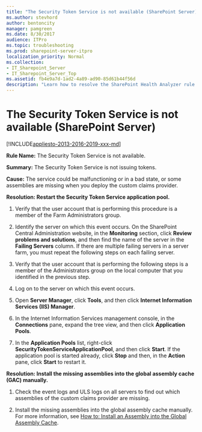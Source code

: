 ```yaml
---
title: "The Security Token Service is not available (SharePoint Server)"
ms.author: stevhord
author: bentoncity
manager: pamgreen
ms.date: 8/30/2017
audience: ITPro
ms.topic: troubleshooting
ms.prod: sharepoint-server-itpro
localization_priority: Normal
ms.collection:
- IT_Sharepoint_Server
- IT_Sharepoint_Server_Top
ms.assetid: fb4e9a7d-1ad2-4a89-ad90-85d61b44f56d
description: "Learn how to resolve the SharePoint Health Analyzer rule: The Security Token Service is not available, for SharePoint Server."
---
```


# The Security Token Service is not available (SharePoint Server)

[!INCLUDE[appliesto-2013-2016-2019-xxx-md](../includes/appliesto-2013-2016-2019-xxx-md.md)]
  
 **Rule Name:** The Security Token Service is not available. 
  
 **Summary:** The Security Token Service is not issuing tokens. 
  
 **Cause:** The service could be malfunctioning or in a bad state, or some assemblies are missing when you deploy the custom claims provider. 
  
 **Resolution: Restart the Security Token Service application pool.**
  
1. Verify that the user account that is performing this procedure is a member of the Farm Administrators group.
    
2. Identify the server on which this event occurs. On the SharePoint Central Administration website, in the **Monitoring** section, click **Review problems and solutions**, and then find the name of the server in the **Failing Servers** column. If there are multiple failing servers in a server farm, you must repeat the following steps on each failing server. 
    
3. Verify that the user account that is performing the following steps is a member of the Administrators group on the local computer that you identified in the previous step.
    
4. Log on to the server on which this event occurs.
    
5. Open **Server Manager**, click **Tools**, and then click **Internet Information Services (IIS) Manager**.
    
6. In the Internet Information Services management console, in the **Connections** pane, expand the tree view, and then click **Application Pools**.
    
7. In the **Application Pools** list, right-click **SecurityTokenServiceApplicationPool**, and then click **Start**. If the application pool is started already, click **Stop** and then, in the **Action** pane, click **Start** to restart it. 
    
**Resolution: Install the missing assemblies into the global assembly cache (GAC) manually.**
  
1. Check the event logs and ULS logs on all servers to find out which assemblies of the custom claims provider are missing.
    
2. Install the missing assemblies into the global assembly cache manually. For more information, see [How to: Install an Assembly into the Global Assembly Cache](https://go.microsoft.com/fwlink/p/?LinkId=169102).
    

